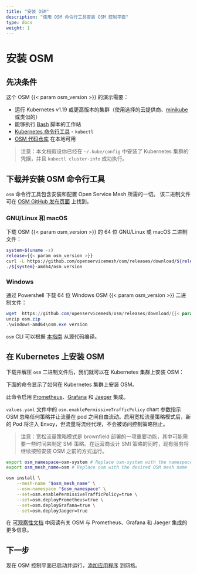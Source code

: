 ```yaml
---
title: "安装 OSM"
description: "使用 OSM 命令行工具安装 OSM 控制平面"
type: docs
weight: 1
---
```


# 安装 OSM

## 先决条件

这个 OSM {{< param osm_version >}} 的演示需要：
  - 运行 Kubernetes v1.19 或更高版本的集群（使用选择的云提供商、[minikube](https://minikube.sigs.k8s.io/docs/start/) 或类似的）
  - 能够执行 [Bash](https://en.wikipedia.org/wiki/Bash_(Unix_shell)) 脚本的工作站
  - [Kubernetes 命令行工具](https://kubernetes.io/docs/tasks/tools/#kubectl) - `kubectl`
  - [OSM 代码仓库](https://github.com/openservicemesh/osm/) 在本地可用
  
> 注意：本文档假设你已经在 `~/.kube/config` 中安装了 Kubernetes 集群的凭据，并且 `kubectl cluster-info` 成功执行。

## 下载并安装 OSM 命令行工具

`osm` 命令行工具包含安装和配置 Open Service Mesh 所需的一切。
该二进制文件可在 [OSM GitHub 发布页面](https://github.com/openservicemesh/osm/releases/) 上找到。

### GNU/Linux 和 macOS

下载 OSM {{< param osm_version >}} 的 64 位 GNU/Linux 或 macOS 二进制文件：

```bash
system=$(uname -s)
release={{< param osm_version >}}
curl -L https://github.com/openservicemesh/osm/releases/download/${release}/osm-${release}-${system}-amd64.tar.gz | tar -vxzf -
./${system}-amd64/osm version
```

### Windows

通过 Powershell 下载 64 位 Windows OSM {{< param osm_version >}} 二进制文件：

```powershell
wget  https://github.com/openservicemesh/osm/releases/download/{{< param osm_version >}}/osm-{{< param osm_version >}}-windows-amd64.zip -o osm.zip
unzip osm.zip
.\windows-amd64\osm.exe version
```

`osm` CLI 可以根据 [本指南](/docs/guides/cli) 从源代码编译。

## 在 Kubernetes 上安装 OSM

下载并解压 `osm` 二进制文件后，我们就可以在 Kubernetes 集群上安装 OSM：

下面的命令显示了如何在 Kubernetes 集群上安装 OSM。

此命令启用 [Prometheus](https://github.com/prometheus/prometheus)、[Grafana](https://github.com/grafana/grafana) 和 [Jaeger](https://github.com/jaegertracing/jaeger) 集成。

`values.yaml` 文件中的 `osm.enablePermissiveTrafficPolicy` chart 参数指示 OSM 忽略任何策略并让流量在 pod 之间自由流动。启用宽松流量策略模式后，新的 Pod 将注入 Envoy，但流量将流经代理，不会被访问控制策略阻止。

> 注意：宽松流量策略模式是 brownfield 部署的一项重要功能，其中可能需要一些时间来制定 SMI 策略。在运营商设计 SMI 策略的同时，现有服务将继续按照安装 OSM 之前的方式运行。

```bash
export osm_namespace=osm-system # Replace osm-system with the namespace where OSM will be installed
export osm_mesh_name=osm # Replace osm with the desired OSM mesh name

osm install \
    --mesh-name "$osm_mesh_name" \
    --osm-namespace "$osm_namespace" \
    --set=osm.enablePermissiveTrafficPolicy=true \
    --set=osm.deployPrometheus=true \
    --set=osm.deployGrafana=true \
    --set=osm.deployJaeger=true
```

在 [可观察性文档](/docs/guides/observability/) 中阅读有关 OSM 与 Prometheus、Grafana 和 Jaeger 集成的更多信息。

## 下一步

现在 OSM 控制平面已启动并运行，[添加应用程序](/docs/getting_started/install_apps/) 到网格。